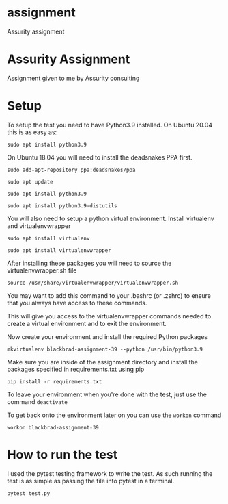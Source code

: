 # assignment
Assurity assignment

# Assurity Assignment
Assignment given to me by Assurity consulting

# Setup

To setup the test you need to have Python3.9 installed. On Ubuntu 20.04 this is
as easy as:

`sudo apt install python3.9`

On Ubuntu 18.04 you will need to install the deadsnakes PPA first.

`sudo add-apt-repository ppa:deadsnakes/ppa`

`sudo apt update`

`sudo apt install python3.9`

`sudo apt install python3.9-distutils`

You will also need to setup a python virtual environment. Install virtualenv
and virtualenvwrapper

`sudo apt install virtualenv`

`sudo apt install virtualenvwrapper`

After installing these packages you will need to source the virtualenvwrapper.sh
file

`source /usr/share/virtualenvwrapper/virtualenvwrapper.sh`

You may want to add this command to your .bashrc (or .zshrc) to ensure that you
always have access to these commands.

This will give you access to the virtualenvwrapper commands needed to create a
virtual environment and to exit the environment.

Now create your environment and install the required Python packages

`mkvirtualenv blackbrad-assignment-39 --python /usr/bin/python3.9`

Make sure you are inside of the assignment directory and install the packages
specified in requirements.txt using pip

`pip install -r requirements.txt`

To leave your environment when you're done with the test, just use the command
`deactivate`

To get back onto the environment later on you can use the `workon` command

`workon blackbrad-assignment-39`

# How to run the test

I used the pytest testing framework to write the test. As such running the
test is as simple as passing the file into pytest in a terminal.

`pytest test.py`
